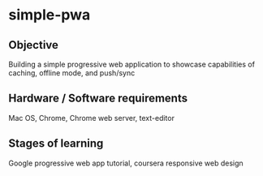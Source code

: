 # simple-pwa

## Objective

Building a simple progressive web application to showcase capabilities of caching, offline mode, and push/sync

## Hardware / Software requirements

Mac OS, Chrome, Chrome web server, text-editor

## Stages of learning

Google progressive web app tutorial, coursera responsive web design
